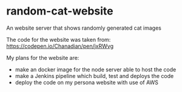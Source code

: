 # random-cat-website
An website server that shows randomly generated cat images

The code for the website was taken from:
https://codepen.io/Chanadian/pen/jxRWvg

My plans for the website are:
- make an docker image for the node server able to host the code
- make a Jenkins pipeline which build, test and deploys the code
- deploy the code on my persona website with use of AWS
